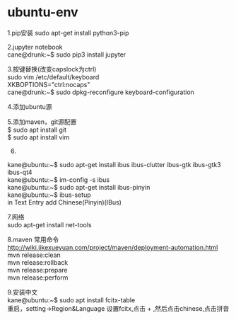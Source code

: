 # ubuntu-env
1.pip安装
sudo apt-get install python3-pip   

2.jupyter notebook  
cane@drunk:~$ sudo pip3 install jupyter  

3.按键替换(改变capslock为ctrl)  
sudo vim /etc/default/keyboard  
XKBOPTIONS="ctrl:nocaps"  
cane@drunk:~$ sudo dpkg-reconfigure keyboard-configuration 

4.添加ubuntu源  

5.添加maven，git源配置  
$ sudo apt install git  
$ sudo apt install vim  

6.
kane@ubuntu:~$ sudo apt-get install ibus ibus-clutter ibus-gtk ibus-gtk3 ibus-qt4  
kane@ubuntu:~$ im-config -s ibus  
kane@ubuntu:~$ sudo apt-get install ibus-pinyin   
kane@ubuntu:~$ ibus-setup    
in Text Entry add Chinese(Pinyin)(IBus)   

7.网络   
sudo apt-get install net-tools    

8.maven 常用命令   
http://wiki.jikexueyuan.com/project/maven/deployment-automation.html    
mvn release:clean   
mvn release:rollback   
mvn release:prepare   
mvn release:perform   

9.安装中文   
kane@ubuntu:~$ sudo apt install fcitx-table   
重启，setting->Region&Language 设置fcitx,点击 + ,然后点击chinese,点击拼音
